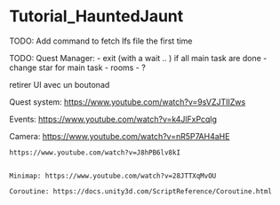 # Tutorial_HauntedJaunt

TODO: Add command to fetch lfs file the first time

TODO: Quest Manager:
	- exit (with a wait .. ) if all main task are done
	- change star for main task
	- rooms
	- ? 


retirer UI avec un boutonad


Quest system: 
	https://www.youtube.com/watch?v=9sVZJTIIZws

Events: 
	https://www.youtube.com/watch?v=k4JlFxPcqlg

Camera: 
	https://www.youtube.com/watch?v=nR5P7AH4aHE


	https://www.youtube.com/watch?v=J8hPB6lv8kI


	Minimap: https://www.youtube.com/watch?v=28JTTXqMvOU

	Coroutine: https://docs.unity3d.com/ScriptReference/Coroutine.html